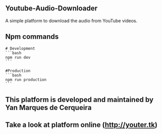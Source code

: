 ## Youtube-Audio-Downloader
A simple platform to download the audio from YouTube videos.

## Npm commands
    # Development
    ```bash
    npm run dev
    ```

    #Production
    ```bash
    npm run production
    ```

## This platform is developed and maintained by Yan Marques de Cerqueira

## Take a look at platform online (http://youter.tk)
